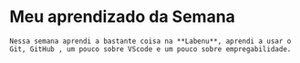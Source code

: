 # Meu aprendizado da Semana

    Nessa semana aprendi a bastante coisa na **Labenu**, aprendi a usar o Git, GitHub , um pouco sobre VScode e um pouco sobre empregabilidade.